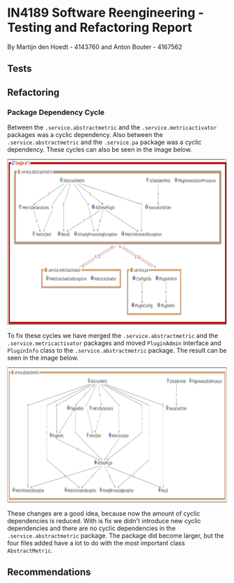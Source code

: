# IN4189 Software Reengineering - Testing and Refactoring Report
By Martijn den Hoedt - 4143760 and Anton Bouter - 4167562

## Tests

## Refactoring

### Package Dependency Cycle
Between the `.service.abstractmetric` and the `.service.metricactivator` packages was a cyclic dependency. Also between the `.service.abstractmetric` and the `.service.pa` package was a cyclic dependency. These cycles can also be seen in the image below. 

<img src="img/before.png" width="800px" height="380px" />

To fix these cycles we have merged the `.service.abstractmetric` and the `.service.metricactivator` packages and moved `PluginAdmin` interface and `PluginInfo` class to the `.service.abstractmetric` package. The result can be seen in the image below.

<img src="img/after.png" width="1020px" height="310px" />

These changes are a good idea, because now the amount of cyclic dependencies is reduced. With is fix we didn't introduce new cyclic dependencies and there are no cyclic dependencies in the `.service.abstractmetric` package. The package did become larger, but the four files added have a lot to do with the most important class `AbstractMetric`.

## Recommendations 
